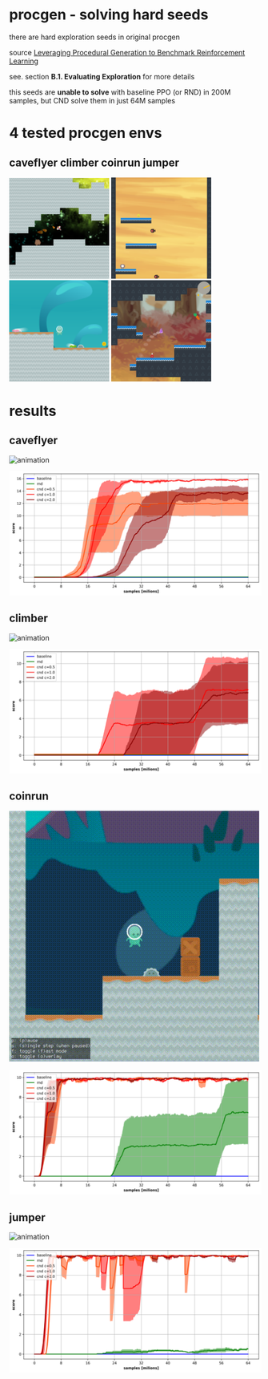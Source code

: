 # procgen - solving hard seeds

there are hard exploration seeds in original procgen

source [Leveraging Procedural Generation to Benchmark Reinforcement Learning](https://arxiv.org/pdf/1912.01588.pdf)

see. section **B.1. Evaluating Exploration** for more details

this seeds are **unable to solve** with baseline PPO (or RND) in 200M samples, but CND
solve them in just 64M samples

# 4 tested procgen envs

## caveflyer climber coinrun jumper
<img src="doc/caveflyer.png" width="200">
<img src="doc/climber.png" width="200">
<img src="doc/coinrun.png" width="200">
<img src="doc/jumper.png" width="200">

 
# results

## caveflyer

![animation](doc/caveflyer.gif)

![graph](results/caveflyer_score.png)
 

## climber

![animation](doc/climber.gif)

![graph](results/climber_score.png)


## coinrun

![animation](doc/coinrun.gif)

![graph](results/coinrun_score.png)


## jumper

![animation](doc/jumper.gif)

![graph](results/jumper_score.png)






